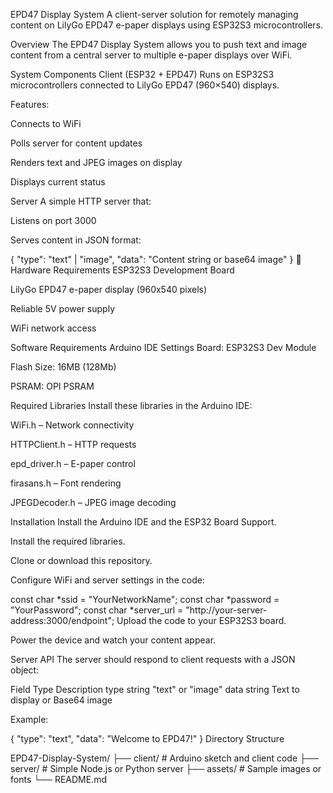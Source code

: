  EPD47 Display System
A client-server solution for remotely managing content on LilyGo EPD47 e-paper displays using ESP32S3 microcontrollers.

 Overview
The EPD47 Display System allows you to push text and image content from a central server to multiple e-paper displays over WiFi.

 System Components
 Client (ESP32 + EPD47)
Runs on ESP32S3 microcontrollers connected to LilyGo EPD47 (960×540) displays.

Features:

Connects to WiFi

Polls server for content updates

Renders text and JPEG images on display

Displays current status

 Server
A simple HTTP server that:

Listens on port 3000

Serves content in JSON format:

{
  "type": "text" | "image",
  "data": "Content string or base64 image"
}
🔧 Hardware Requirements
ESP32S3 Development Board

LilyGo EPD47 e-paper display (960x540 pixels)

Reliable 5V power supply

WiFi network access

 Software Requirements
Arduino IDE Settings
Board: ESP32S3 Dev Module

Flash Size: 16MB (128Mb)

PSRAM: OPI PSRAM

Required Libraries
Install these libraries in the Arduino IDE:

WiFi.h – Network connectivity

HTTPClient.h – HTTP requests

epd_driver.h – E-paper control

firasans.h – Font rendering

JPEGDecoder.h – JPEG image decoding

 Installation
Install the Arduino IDE and the ESP32 Board Support.

Install the required libraries.

Clone or download this repository.

Configure WiFi and server settings in the code:


const char *ssid = "YourNetworkName";
const char *password = "YourPassword";
const char *server_url = "http://your-server-address:3000/endpoint";
Upload the code to your ESP32S3 board.

Power the device and watch your content appear.

 Server API
The server should respond to client requests with a JSON object:

Field	Type	Description
type	string	"text" or "image"
data	string	Text to display or Base64 image

Example:


{
  "type": "text",
  "data": "Welcome to EPD47!"
}
 Directory Structure

EPD47-Display-System/
├── client/             # Arduino sketch and client code
├── server/             # Simple Node.js or Python server
├── assets/             # Sample images or fonts
└── README.md

